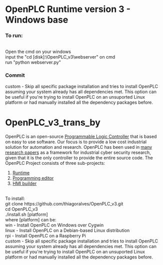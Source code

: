# OpenPLC Runtime version 3 - Windows base
### To run:  

<br/>
Open the cmd on your windows  
<br/>
input the "cd [disk]:\OpenPLC_v3\webserver" on cmd  
<br/>
run "python webserver.py"
<br/>

### Commit
custom - Skip all specific package installation and tries to install OpenPLC assuming your system already has all dependencies met. This option can be useful if you're trying to install OpenPLC on an unsuported Linux platform or had manually installed all the dependency packages before.

# OpenPLC_v3_trans_by
OpenPLC is an open-source [Programmable Logic Controller](https://en.wikipedia.org/wiki/Programmable_logic_controller) that is based on easy to use software. Our focus is to provide a low cost industrial solution for automation and research. OpenPLC has been used in [many research papers](https://scholar.google.com/scholar?as_ylo=2014&q=openplc&hl=en&as_sdt=0,1) as a framework for industrial cyber security research, given that it is the only controller to provide the entire source code.
The OpenPLC Project consists of three sub-projects:
1. [Runtime](https://github.com/thiagoralves/OpenPLC_v3)
2. [Programming editor](http://www.openplcproject.com/plcopen-editor)
3. [HMI builder](http://www.openplcproject.com/reference-installing-scadabr)
<br/>
To install:
<br/>
git clone https://github.com/thiagoralves/OpenPLC_v3.git
<br/>
cd OpenPLC_v3
<br/>
./install.sh [platform]
<br/>
where [platform] can be:
<br/>
win - Install OpenPLC on Windows over Cygwin
<br/>
linux - Install OpenPLC on a Debian-based Linux distribution
<br/>
rpi - Install OpenPLC on a Raspberry Pi
<br/>
custom - Skip all specific package installation and tries to install OpenPLC assuming your system already has all dependencies met. This option can be useful if you're trying to install OpenPLC on an unsuported Linux platform or had manually installed all the dependency packages before.
